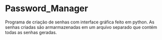 # Password_Manager
Programa de criação de senhas com interface gráfica feito em python. As senhas criadas são armarmazenadas em um arquivo separado que contém todas as senhas geradas.
